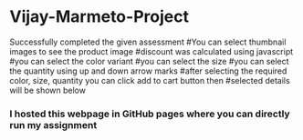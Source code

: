 # Vijay-Marmeto-Project
Successfully completed the given assessment
#You can select thumbnail images to see the product image
#discount was calculated using javascript
#you can select the color variant 
#you can select the size
#you can select the quantity using up and down arrow marks
#after selecting the required color, size, quantity you can click add to cart button then
#selected details will be shown below
### I hosted this webpage in GitHub pages where you can directly run my assignment ###
